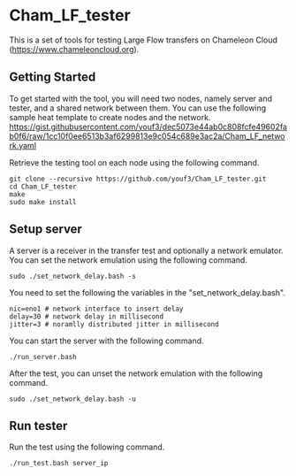 # Cham_LF_tester

This is a set of tools for testing Large Flow transfers on Chameleon Cloud (https://www.chameleoncloud.org).

## Getting Started

To get started with the tool, you will need two nodes, namely server and tester, and a shared network between them.
You can use the following sample heat template to create nodes and the network.
https://gist.githubusercontent.com/youf3/dec5073e44ab0c808fcfe49602fab0f6/raw/1cc10f0ee6513b3af6299813e9c054c689e3ac2a/Cham_LF_network.yaml

Retrieve the testing tool on each node using the following command.

```
git clone --recursive https://github.com/youf3/Cham_LF_tester.git
cd Cham_LF_tester
make
sudo make install
```

## Setup server

A server is a receiver in the transfer test and optionally a network emulator.
You can set the network emulation using the following command.
```
sudo ./set_network_delay.bash -s
```

You need to set the following the variables in the "set_network_delay.bash".
```
nic=eno1 # network interface to insert delay
delay=30 # network delay in millisecond
jitter=3 # noramlly distributed jitter in millisecond 
```

You can start the server with the following command.
```
./run_server.bash
```

After the test, you can unset the network emulation with the following command.

```
sudo ./set_network_delay.bash -u
```

## Run tester
Run the test using the following command.
```
./run_test.bash server_ip
```
